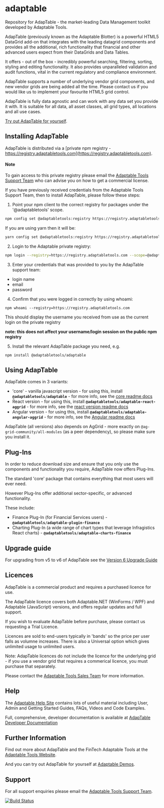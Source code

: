 # adaptable

Repository for AdapTable - the market-leading Data Management toolkit developed by Adaptable Tools.

AdapTable (previously known as the Adaptable Blotter) is a powerful HTML5 DataGrid add-on that integrates with the leading datagrid components and provides all the additional, rich functionality that financial and other advanced users expect from their DataGrids and Data Tables.

It offers - out of the box - incredibly powerful searching, filtering, sorting, styling and editing functionality. It also provides unparalleled validation and audit functions, vital in the current regulatory and compliance environment. 

AdapTable supports a number of underlying vendor grid components, and new vendor grids are being added all the time.  Please contact us if you would like us to implement your favourite HTML5 grid control.

AdapTable is fully data agnostic and can work with any data set you provide it with. It is suitable for all data, all asset classes, all grid types, all locations and all use cases.

[Try out AdapTable for yourself](https://demo.adaptableblotter.com).

## Installing AdapTable

AdapTable is distributed via a [private npm registry - https://registry.adaptabletools.com](https://registry.adaptabletools.com).

#### Note
To gain access to this private registry please email the [Adaptable Tools Support Team](mailto:support@adaptabletools.com) who can advise you on how to get a commercial license.

If you have previously received credentials from the Adaptable Tools Support Team, then to install AdapTable, please follow these steps:

1. Point your npm client to the correct registry for packages under the '@adaptabletools' scope.

```sh
npm config set @adaptabletools:registry https://registry.adaptabletools.com

```
If you are using yarn then it will be:
```sh
yarn config set @adaptabletools:registry https://registry.adaptabletools.com
```

2. Login to the Adaptable private registry:

```sh
npm login --registry=https://registry.adaptabletools.com --scope=@adaptabletools
```

3. Enter your credentials that was provided to you by the AdapTable support team:

  * login name
  * email
  * password

4. Confirm that you were logged in correctly by using whoami:

```
npm whoami --registry=https://registry.adaptabletools.com
```

This should display the username you received from use as the current login on the private registry

**note: this does not affect your username/login session on the public npm registry**

5.  Install the relevant AdapTable package you need, e.g.

```
npm install @adaptabletools/adaptable
```

## Using AdapTable

AdapTable comes in 3 variants:
 
  * 'core' - vanilla javascript version - for using this, install **`@adaptabletools/adaptable`** - for more info, see the [core readme docs](./packages/adaptable/README.md)
  * React version - for using this, install **`@adaptabletools/adaptable-react-aggrid`** - for more info, see the [react version readme docs](./packages/adaptable-react-aggrid/README.md)
  * Angular version - for using this, install **`@adaptabletools/adaptable-angular-aggrid`** - for more info, see the [Angular readme docs](./packages/adaptable-ng-aggrid/README.md)

AdapTable (all versions) also depends on AgGrid - more exactly on `@ag-grid-community/all-modules` (as a peer dependency), so please make sure you install it.

## Plug-Ins

In order to reduce download size and ensure that you only use the components and functionality you require, AdapTable now offers Plug-Ins.

The standard 'core' package that contains everything that most users will ever need.  

However Plug-Ins offer additional sector-specific, or advanced functionality.

These include:

- Finance Plug-In (for Financial Services users) - **`@adaptabletools/adaptable-plugin-finance`**
- Charting Plug-In (a wide range of chart types that leverage Infragistics React charts)  - **`@adaptabletools/adaptable-charts-finance`**


## Upgrade guide

For upgrading from v5 to v6 of AdapTable see the [Version 6 Upgrade Guide](./packages/adaptable/upgrade-guide.md)

## Licences

AdapTable is a commercial product and requires a purchased licence for use.

The AdapTable licence covers both Adaptable.NET (WinForms / WPF) and Adaptable (JavaScript) versions, and offers regular updates and full support.

If you wish to evaluate AdapTable before purchase, please contact us requesting a Trial Licence.

Licences are sold to end-users typically in 'bands' so the price per user falls as volumne increases. There is also a Universal option which gives unlimited usage to unlimited users.

Note: AdapTable licences do not include the licence for the underlying grid - if you use a vendor grid that requires a commerical licence, you must purchase that separately.

Please contact the [Adaptable Tools Sales Team](mailto:sales@adaptabletools.com) for more information.

## Help

The [Adaptable Help Site](https://adaptabletools.zendesk.com/hc/en-us) contains lots of useful material including User, Admin and Getting Started Guides, FAQs, Videos and Code Examples.

Full, comprehensive, developer documentation is available at [AdapTable Developer Documentation](https://api.adaptableblotter.com/index.html)

## Further Information

Find out more about AdapTable and the FinTech Adaptable Tools at the [Adaptable Tools Website](http://www.adaptabletools.com).

And you can try out AdapTable for yourself at [Adaptable Demos](https://demo.adaptableblotter.com).

## Support

For all support enquiries please email the [Adaptable Tools Support Team](mailto:support@adaptabletools.com).

[![Build Status](https://travis-ci.org/JonnyAdaptableTools/adaptableblotter.svg?branch=master)](https://travis-ci.org/JonnyAdaptableTools/adaptableblotter)

